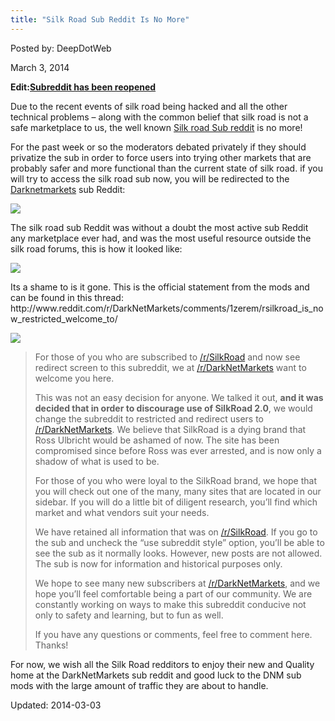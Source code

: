 ```yaml
---
title: "Silk Road Sub Reddit Is No More"
---
```


        
Posted by: DeepDotWeb
    
    
<span>March 3, 2014</span>

<p><strong><span class="title may-blank loggedin">Edit:</span><a class="title may-blank loggedin" tabindex="1" href="http://www.reddit.com/r/SilkRoad/comments/209z3t/subreddit_has_been_reopened/" target="_blank">Subreddit has been reopened</a></strong></p>
<p>Due to the recent events of silk road being hacked and all the other technical problems &#8211; along with the common belief that silk road is not a safe marketplace to us, the well known <a href="http://www.reddit.com/r/silkroad">Silk road Sub reddit</a> is no more!</p>
<p>For the past week or so the moderators debated privately if they should privatize the sub in order to force users into trying other markets that are probably safer and more functional than the current state of silk road. if you will try to access the silk road sub now, you will be redirected to the <a href="http://www.reddit.com/r/DarkNetMarkets/">Darknetmarkets</a> sub Reddit:</p>
<img src="https://gir.pub/deepdotweb/imgs/2014/03/redirect.png" />

<p>The silk road sub Reddit was without a doubt the most active sub Reddit any marketplace ever had, and was the most useful resource outside the silk road forums, this is how it looked like:</p>
<img src="https://gir.pub/deepdotweb/imgs/2014/03/r-sr.png" />

<p>Its a shame to is it gone. This is the official statement from the mods and can be found in this thread: http://www.reddit.com/r/DarkNetMarkets/comments/1zerem/rsilkroad_is_now_restricted_welcome_to/</p>
<img src="https://gir.pub/deepdotweb/imgs/2014/03/sr2-gone.png" />

<div>
<div>
<blockquote><p>For those of you who are subscribed to <a href="http://www.reddit.com/r/SilkRoad" rel="nofollow">/r/SilkRoad</a> and now see redirect screen to this subreddit, we at <a href="http://www.reddit.com/r/DarkNetMarkets" rel="nofollow">/r/DarkNetMarkets</a> want to welcome you here.</p>
<p>This was not an easy decision for anyone. We talked it out, <strong>and it was decided that in order to discourage use of SilkRoad 2.0</strong>, we would change the subreddit to restricted and redirect users to <a href="http://www.reddit.com/r/DarkNetMarkets" rel="nofollow">/r/DarkNetMarkets</a>. We believe that SilkRoad is a dying brand that Ross Ulbricht would be ashamed of now. The site has been compromised since before Ross was ever arrested, and is now only a shadow of what is used to be.</p>
<p>For those of you who were loyal to the SilkRoad brand, we hope that you will check out one of the many, many sites that are located in our sidebar. If you will do a little bit of diligent research, you&#8217;ll find which market and what vendors suit your needs.</p>
<p>We have retained all information that was on <a href="http://www.reddit.com/r/SilkRoad" rel="nofollow">/r/SilkRoad</a>. If you go to the sub and uncheck the &#8220;use subreddit style&#8221; option, you&#8217;ll be able to see the sub as it normally looks. However, new posts are not allowed. The sub is now for information and historical purposes only.</p>
<p>We hope to see many new subscribers at <a href="http://www.reddit.com/r/DarkNetMarkets" rel="nofollow">/r/DarkNetMarkets</a>, and we hope you&#8217;ll feel comfortable being a part of our community. We are constantly working on ways to make this subreddit conducive not only to safety and learning, but to fun as well.</p>
<p>If you have any questions or comments, feel free to comment here. Thanks!</p></blockquote>
</div>
</div>
<p>For now, we wish all the Silk Road redditors to enjoy their new and Quality home at the DarkNetMarkets sub reddit and good luck to the DNM sub mods with the large amount of traffic they are about to handle.</p>
    
    
Updated: 2014-03-03
    
    

